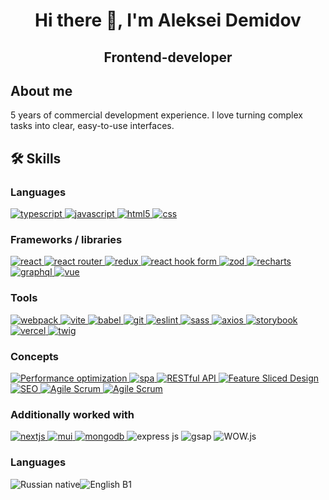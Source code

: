 <h1 align="center">Hi there 👋, I'm Aleksei Demidov</h1>

<h2 align="center">Frontend-developer</h2>

<h2>About me</h2>

<p>5 years of commercial development experience. I love turning complex tasks into clear, easy-to-use interfaces.</p>

<h2>🛠️ Skills</h2>
<h3>Languages</h3>
<a href="https://github.com/alxdem">
    <img src="https://img.shields.io/badge/typescript-3178c6?style=for-the-badge&logo=typescript&logoColor=fff" alt="typescript">
</a>
<a href="https://github.com/alxdem">
    <img src="https://img.shields.io/badge/Javascript-f7df1e?style=for-the-badge&logo=javascript&logoColor=000" alt="javascript">
</a>
<a href="https://github.com/alxdem">
    <img src="https://img.shields.io/badge/html5-e34f26?style=for-the-badge&logo=html5&logoColor=fff" alt="html5">
</a>
<a href="https://github.com/alxdem">
    <img src="https://img.shields.io/badge/css-663399?style=for-the-badge&logo=css&logoColor=fff" alt="css">
</a>

<h3>Frameworks / libraries</h3>
<a href="https://github.com/alxdem">
    <img src="https://img.shields.io/badge/React-61dbfb?style=for-the-badge&logo=react&logoColor=000" alt="react">
</a>
<a href="https://github.com/alxdem">
    <img src="https://img.shields.io/badge/React_router-CA4245?style=for-the-badge&logo=reactrouter&logoColor=fff" alt="react router">
</a>
<a href="https://github.com/alxdem">
    <img src="https://img.shields.io/badge/Redux-764ABC?style=for-the-badge&logo=redux&logoColor=fff" alt="redux">
</a>
<a href="https://github.com/alxdem">
    <img src="https://img.shields.io/badge/react_hook_form-EC5990?style=for-the-badge&logo=reacthookform&logoColor=fff" alt="react hook form">
</a>
<a href="https://github.com/alxdem">
    <img src="https://img.shields.io/badge/zod-3E67B1?style=for-the-badge&logo=zod&logoColor=fff" alt="zod">
</a>
<a href="https://github.com/alxdem">
    <img src="https://img.shields.io/badge/recharts-FF6384?style=for-the-badge&logo=chartdotjs&logoColor=fff" alt="recharts">
</a>
<a href="https://github.com/alxdem">
    <img src="https://img.shields.io/badge/graphql-E10098?style=for-the-badge&logo=graphql&logoColor=fff" alt="graphql">
</a>
<a href="https://github.com/alxdem">
    <img src="https://img.shields.io/badge/vue-4FC08D?style=for-the-badge&logo=vuedotjs&logoColor=fff" alt="vue">
</a>

<h3>Tools</h3>
<a href="https://github.com/alxdem">
    <img src="https://img.shields.io/badge/webpack-8DD6F9?style=for-the-badge&logo=webpack&logoColor=000" alt="webpack">
</a>
<a href="https://github.com/alxdem">
    <img src="https://img.shields.io/badge/vite-646CFF?style=for-the-badge&logo=vite&logoColor=fff" alt="vite">
</a>
<a href="https://github.com/alxdem">
    <img src="https://img.shields.io/badge/babel-F9DC3E?style=for-the-badge&logo=babel&logoColor=000" alt="babel">
</a>
<a href="https://github.com/alxdem">
    <img src="https://img.shields.io/badge/git-F05032?style=for-the-badge&logo=git&logoColor=fff" alt="git">
</a>
<a href="https://github.com/alxdem">
    <img src="https://img.shields.io/badge/eslint-4B32C3?style=for-the-badge&logo=eslint&logoColor=fff" alt="eslint">
</a>
<a href="https://github.com/alxdem">
    <img src="https://img.shields.io/badge/sass-CC6699?style=for-the-badge&logo=sass&logoColor=fff" alt="sass">
</a>
<a href="https://github.com/alxdem">
    <img src="https://img.shields.io/badge/axios-5A29E4?style=for-the-badge&logo=axios&logoColor=fff" alt="axios">
</a>
<a href="https://github.com/alxdem">
    <img src="https://img.shields.io/badge/storybook-FF4785?style=for-the-badge&logo=storybook&logoColor=fff" alt="storybook">
</a>
<a href="https://github.com/alxdem">
    <img src="https://img.shields.io/badge/vercel-000000?style=for-the-badge&logo=vercel&logoColor=fff" alt="vercel">
</a>
<a href="https://github.com/alxdem">
    <img src="https://img.shields.io/badge/twig-226622?style=for-the-badge&logoColor=fff" alt="twig">
</a>

<h3>Concepts</h3>
<a href="https://github.com/alxdem">
    <img src="https://img.shields.io/badge/Performance_optimization-236?style=for-the-badge" alt="Performance optimization">
</a>
<a href="https://github.com/alxdem">
    <img src="https://img.shields.io/badge/spa-237?style=for-the-badge" alt="spa">
</a>
<a href="https://github.com/alxdem">
    <img src="https://img.shields.io/badge/RESTful_API-238?style=for-the-badge" alt="RESTful API">
</a>
<a href="https://github.com/alxdem">
    <img src="https://img.shields.io/badge/Feature_Sliced_Design-349?style=for-the-badge" alt="Feature Sliced Design">
</a>
<a href="https://github.com/alxdem">
    <img src="https://img.shields.io/badge/SEO-34a?style=for-the-badge" alt="SEO">
</a>
<a href="https://github.com/alxdem">
    <img src="https://img.shields.io/badge/Agile/Scrum-34b?style=for-the-badge" alt="Agile Scrum">
</a>
<a href="https://github.com/alxdem">
    <img src="https://img.shields.io/badge/code_review-34c?style=for-the-badge" alt="Agile Scrum">
</a>

<h3>Additionally worked with</h3>
<a href="https://github.com/alxdem">
    <img src="https://img.shields.io/badge/next.js-000000?style=for-the-badge&logo=nextdotjs&logoColor=fff" alt="nextjs">
</a>
<a href="https://github.com/alxdem">
    <img src="https://img.shields.io/badge/mui-007FFF?style=for-the-badge&logo=mui&logoColor=fff" alt="mui">
</a>
<a href="https://github.com/alxdem">
    <img src="https://img.shields.io/badge/mongodb-47A248?style=for-the-badge&logo=mongodb&logoColor=fff" alt="mongodb">
</a>
<img src="https://img.shields.io/badge/express.js-778?style=for-the-badge&logo=express&logoColor=fff" alt="express js">
<img src="https://img.shields.io/badge/gsap-0AE448?style=for-the-badge&logo=gsap&logoColor=fff" alt="gsap">
<img src="https://img.shields.io/badge/WOW.js-889?style=for-the-badge" alt="WOW.js">

<h3>Languages</h3>
<img src="https://img.shields.io/badge/Russian-native-ddf?style=for-the-badge&label=Russian&labelColor=335" alt="Russian native" /><img src="https://img.shields.io/badge/English-B1-ddf?style=for-the-badge&label=English&labelColor=335" alt="English B1" />

<!--
**alxdem/alxdem** is a ✨ _special_ ✨ repository because its `README.md` (this file) appears on your GitHub profile.

Here are some ideas to get you started:

- 🔭 I’m currently working on ...
- 🌱 I’m currently learning ...
- 👯 I’m looking to collaborate on ...
- 🤔 I’m looking for help with ...
- 💬 Ask me about ...
- 📫 How to reach me: ...
- 😄 Pronouns: ...
- ⚡ Fun fact: ...
-->
